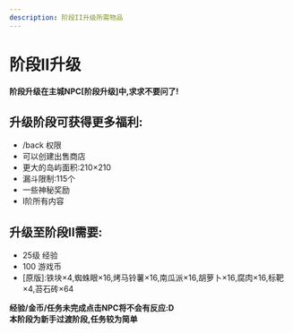 ```yaml
---
description: 阶段II升级所需物品
---
```


# 阶段II升级

 **阶段升级在主城NPC\[阶段升级\]中,求求不要问了!** 

## 升级阶段可获得更多福利:

* /back 权限  
* 可以创建出售商店   
* 更大的岛屿面积:210×210  
* 漏斗限制:115个 
* 一些神秘奖励
* I阶所有内容 

## 升级至阶段II需要:

* 25级 经验  
* 100 游戏币  
* \[原版\]:铁块×4,蜘蛛眼×16,烤马铃薯×16,南瓜派×16,胡萝卜×16,腐肉×16,标靶×4,苔石砖×64  

 **经验/金币/任务未完成点击NPC将不会有反应:D**   
 **本阶段为新手过渡阶段,任务较为简单** 

